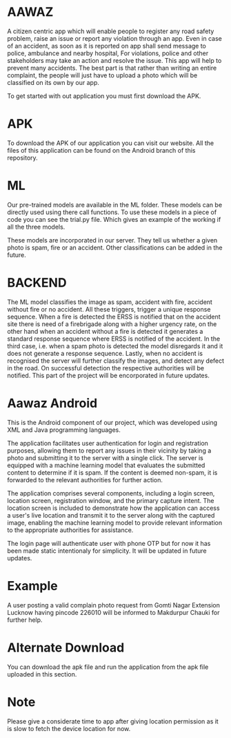 # AAWAZ
A citizen centric app which will enable people to register any road safety problem, raise an issue or report any violation through an app. Even in case of an accident, as soon as it is reported on app shall send message to police, ambulance and nearby hospital, For violations, police and other stakeholders may take an action and resolve the issue. This app will help to prevent many accidents. The best part is that rather than writing an entire complaint, the people will just have to upload a photo which will be classified on its own by our app.

To get started with out application you must first download the APK. 

# APK
To download the APK of our application you can visit our website.
All the files of this application can be found on the Android branch of this repository.

# ML
Our pre-trained models are available in the ML folder. These models can be directly used using there call functions. To use these models in a piece of code you can see the trial.py file. Which gives an example of the working if all the three models.

These models are incorporated in our server. They tell us whether a given photo is spam, fire or an accident. Other classifications can be added in the future.

# BACKEND
The  ML model classifies the image as spam, accident with fire, accident without fire or no accident. All these triggers, trigger a unique response sequence. When a fire is detected the ERSS is notified that on the accident site there is need of a firebrigade along with a higher urgency rate, on the other hand when an accident without a fire is detected it generates a standard response sequence where ERSS is notified of the accident. In the third case, i.e. when a spam photo is detected the model disregards it and it does not generate a response sequence.
Lastly, when no accident is recognised the server will further classify the images, and detect any defect in the road. On successful detection the respective authorities will be notified. This part of the project will be encorporated in future updates.

# Aawaz Android

This is the Android component of our project, which was developed using XML and Java programming languages.

The application facilitates user authentication for login and registration purposes, allowing them to report any issues in their vicinity by taking a photo and submitting it to the server with a single click. The server is equipped with a machine learning model that evaluates the submitted content to determine if it is spam. If the content is deemed non-spam, it is forwarded to the relevant authorities for further action.

The application comprises several components, including a login screen, location screen, registration window, and the primary capture intent. The location screen is included to demonstrate how the application can access a user's live location and transmit it to the server along with the captured image, enabling the machine learning model to provide relevant information to the appropriate authorities for assistance.

The login page will authenticate user with phone OTP but for now it has been made static intentionaly for simplicity.
It will be updated in future updates.

# Example
A user posting a valid complain photo request from Gomti Nagar Extension Lucknow having pincode 226010 will be informed to Makdurpur Chauki for further help.

# Alternate Download
You can download the apk file and run the application from the apk  file uploaded in this section.

# Note
Please give a considerate time to app after giving location permission as it is slow to fetch the device location for now.
